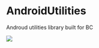 # AndroidUtilities
Androud utilities library built for BC

[![](https://jitpack.io/v/jairrab/AndroidUtilities.svg)](https://jitpack.io/#jairrab/AndroidUtilities)
